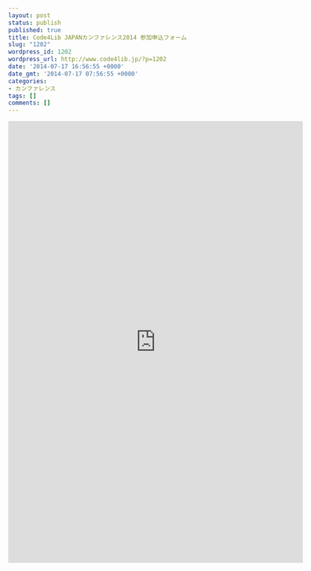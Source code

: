 ```yaml
---
layout: post
status: publish
published: true
title: Code4Lib JAPANカンファレンス2014 参加申込フォーム
slug: "1202"
wordpress_id: 1202
wordpress_url: http://www.code4lib.jp/?p=1202
date: '2014-07-17 16:56:55 +0000'
date_gmt: '2014-07-17 07:56:55 +0000'
categories:
- カンファレンス
tags: []
comments: []
---
```

<p><iframe src="https://docs.google.com/forms/d/10wCAILNRENKi_xlTrIjt6YMomItmRb1PBue7UGBhhYc/viewform?embedded=true" frameborder="0" marginwidth="0" marginheight="0" width="600" height="900"></iframe></p>
